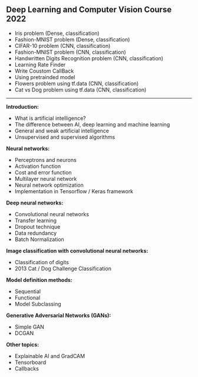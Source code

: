 ## **Deep Learning and Computer Vision Course 2022**


- Iris problem (Dense, classification)
- Fashion-MNIST problem (Dense, classification)
- CIFAR-10 problem (CNN, classification)
- Fashion-MNIST problem (CNN, classification)
- Handwritten Digits Recognition problem (CNN, classification)
- Learning Rate Finder 
- Write Coustom CallBack
- Using pretrainded model
- Flowers problem using tf.data (CNN, classification)
- Cat vs Dog problem using tf.data (CNN, classification)

---

**Introduction:**
- What is artificial intelligence?
- The difference between AI, deep learning and machine learning
- General and weak artificial intelligence
- Unsupervised and supervised algorithms

**Neural networks:**
- Perceptrons and neurons
- Activation function
- Cost and error function
- Multilayer neural network
- Neural network optimization
- Implementation in Tensorflow / Keras framework

**Deep neural networks:**
- Convolutional neural networks
- Transfer learning
- Dropout technique
- Data redundancy
- Batch Normalization

**Image classification with convolutional neural networks:**
- Classification of digits
- 2013 Cat / Dog Challenge Classification

**Model definition methods:**
- Sequential
- Functional
- Model Subclassing

**Generative Adversarial Networks (GANs):**
- Simple GAN
- DCGAN

**Other topics:**
- Explainable AI and GradCAM
- Tensorboard
- Callbacks
